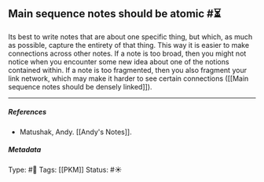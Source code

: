 ## Main sequence notes should be atomic  #⏳ 

Its best to write notes that are about one specific thing, but which, as much as possible, capture the entirety of that thing. This way it is easier to make connections across other notes. If a note is too broad, then you might not notice when you encounter some new idea about one of the notions contained within. If a note is too fragmented, then you also fragment your link network, which may make it harder to see certain connections ([[Main sequence notes should be densely linked]]).

___

##### References

- Matushak, Andy. [[Andy's Notes]].

##### Metadata
Type: #🔴 
Tags: [[PKM]] 
Status: #☀️ 